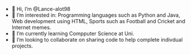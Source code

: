 - 👋 Hi, I’m @Lance-alot98
- 👀 I’m interested in: Programming languages such as Python and Java, Web development using HTML, Sports such as Football and Cricket and Internet memes.
- 🌱 I’m currently learning Compputer Science at Uni.
- 💞️ I’m looking to collaborate on sharing code to help complete indivdual projects.

<!---
Lance-alot98/Lance-alot98 is a ✨ special ✨ repository because its `README.md` (this file) appears on your GitHub profile.
You can click the Preview link to take a look at your changes.
--->
